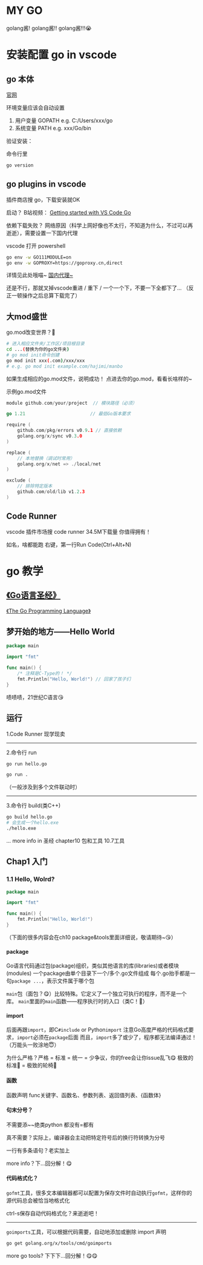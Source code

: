 # MY GO
golang酱! golang酱!! golang酱!!!😭

# 安装配置 go in vscode
## go 本体
[官网](https://golang.org/dl/)

环境变量应该会自动设置
1. 用户变量 GOPATH  e.g. C:/Users/xxx/go
2. 系统变量 PATH  e.g. xxx/Go/bin

验证安装：

命令行里
```bash
go version
```

## go plugins in vscode
插件商店搜 go，下载安装就OK

启动？
B站视频：
[Getting started with VS Code Go](https://www.bilibili.com/video/BV11x4y1p7Fw?vd_source=127961da3fc6c308c415223bd57e3f44)

依赖下载失败？
网络原因（科学上网好像也不太行，不知道为什么，不过可以再逝逝），需要设置一下国内代理

vscode 打开 powershell
```bash
go env -w GO111MODULE=on
go env -w GOPROXY=https://goproxy.cn,direct
```

详情见此处哦喵~
[国内代理~](https://goproxy.cn/)

还是不行，那就叉掉vscode重进 / 重下 / 一个一个下，不要一下全都下了...
（反正一顿操作之后总算下载完了）

## 大mod盛世
go.mod改变世界？🥳

```bash
# 进入相应文件夹/工作区/项目根目录
cd ...(替换为你的go文件夹)
# go mod init命令创建
go mod init xxx(.com)/xxx/xxx
# e.g. go mod init example.com/hajimi/manbo
```

如果生成相应的go.mod文件，说明成功！
点进去你的go.mod，看看长啥样的~

示例go.mod文件
```go
module github.com/your/project  // 模块路径（必须）

go 1.21                        // 最低Go版本要求

require (
    github.com/pkg/errors v0.9.1 // 直接依赖
    golang.org/x/sync v0.3.0
)

replace (
    // 本地替换（调试时常用）
    golang.org/x/net => ./local/net
)

exclude (
    // 排除特定版本
    github.com/old/lib v1.2.3
)
```

## Code Runner
vscode 插件市场搜 code runner
34.5M下载量 你值得拥有！

如名，啥都能跑
右键，第一行Run Code(Ctrl+Alt+N)

# go 教学
## [《Go语言圣经》](https://golang-china.github.io/gopl-zh/)

[《The Go Programming Language》](https://www.gopl.io/)

## 梦开始的地方——Hello World
```go
package main

import "fmt"

func main() {
    /* 注释是C-Type的！ */
    fmt.Println("Hello, World!") // 回家了孩子们
}
```

啧啧啧，21世纪C语言😘

## 运行
1.Code Runner 现学现卖

---
2.命令行 run
```bash
go run hello.go
```

```bash
go run .
```
（一般涉及到多个文件联动时）

---
3.命令行 build(类C++)
```bash
go build hello.go
# 会生成一个hello.exe
./hello.exe
```

... more info in 圣经 chapter10 包和工具 10.7工具

<!-- fitten code 插件推荐？ -->

<!-- 不如cursor?... -->

## Chap1 入门
### 1.1 Hello, Wolrd?
```go
package main

import "fmt"

func main() {
    fmt.Println("Hello, World!")
}
```

（下面的很多内容会在ch10 package&tools里面详细说，敬请期待~😘）
#### package
Go语言代码通过包(package)组织，类似其他语言的库(libraries)或者模块(modules)
一个package由单个目录下一个/多个.go文件组成
每个.go抬手都是一句`package ...`，表示文件属于哪个包

`main`包（面包？😋）比较特殊。它定义了一个独立可执行的程序，而不是一个库。
`main`里面的`main`函数——程序执行时的入口（类C！🥰）

#### import
后面再跟`import`，即C`#include` or Python`import`
注意Go高度严格的代码格式要求，`import`必须在`package`后面
而且，`import`多了或少了，程序都无法编译通过！（万能头一败涂地😇）

为什么严格？严格 = 标准 = 统一 = 少争议，你的free会让你issue乱飞😋
极致的标准🤔 = 极致的轮椅🤤

#### 函数
函数声明
func关键字、函数名、参数列表、返回值列表、{函数体}

#### 句末分号？
不需要添~~绝类python  都没有=都有

真不需要？实际上，编译器会主动把特定符号后的换行符转换为分号

一行有多条语句？老实加上

more info？下...回分解！😋

#### 代码格式化？
`gofmt`工具，很多文本编辑器都可以配置为保存文件时自动执行`gofmt`，这样你的源代码总会被恰当地格式化

ctrl-s保存自动代码格式化？来逝逝吧！

---
`goimports`工具，可以根据代码需要，自动地添加或删除 import 声明

```bash
go get golang.org/x/tools/cmd/goimports
```

more go tools? 下下下...回分解！😋😋

